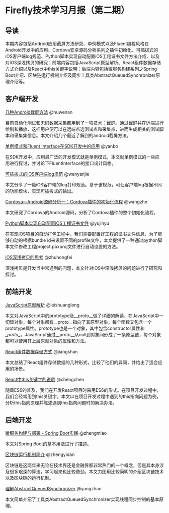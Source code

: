 # Firefly技术学习月报（第二期）

## 导读

本期内容包括Android应用截屏方法研究、单例模式以及Fluent编程风格在Android开发中的应用、Cordova安卓源码分析系列之插件初始化、可插拔式的iOS客户端log规范、Python脚本实现自动配置iOS工程证书文件方法介绍、以及对iOS深浅拷贝的研究；前端内容包括JavaScript原型解析、React组件数据存储方式介绍以及React中this关键字说明；后端内容包括微服务构建系列之Spring Boot介绍、区块链运行机制介绍及同步工具类AbstractQueuedSynchronizer原理介绍等。

## 客户端开发

[几种Android截屏方法](http://blog.csdn.net/qq309909897/article/details/52845312) @huwenan
  
  目前自动化测试和无码数据采集都用到了一项技术：截屏。通过截屏并在远端进行绘制和播放，这样用户便可以在远端点选测试点和采集点，进而生成相关的测试脚本和采集集信息。本文介绍几个最近了解到的android截屏方法。

[单例模式和Fluent Interface在SDK开发中的应用](https://github.com/yanbo200303/studynotes/blob/master/%E5%8D%95%E4%BE%8B%E6%A8%A1%E5%BC%8F%E5%92%8CFluent%20Interface%E5%9C%A8SDK%E5%BC%80%E5%8F%91%E4%B8%AD%E7%9A%84%E5%BA%94%E7%94%A8.md) @yanbo
  
  在SDK开发中，应用最广泛的开发模式就是单例模式，本文就单例模式的一些应用进行探讨，并讨论下FluentInterface的接口设计风格。

[可插拔式的iOS客户端log规范](http://www.jianshu.com/p/c22bb90a518f) @wenyanjie
  
  本文分享了一篇iOS客户端的log打印规范。基于该规范，可让客户端log根据不同的功能模块，实现可插拔式的输出。

[Cordova—Android源码分析一：Cordova插件的初始化流程](https://wangzzzz.github.io/html/cordova/cordova1.html) @wangzhe
  
  本文研究了Cordova的Android源码，分析了Cordova插件的整个初始化流程。

[Python脚本实现自动配置iOS工程证书文件](http://www.jianshu.com/p/7dc69ff347e6) @yujinyu
  
  在实现iOS项目的自动打包工程中，我们需要配置好工程的证书文件信息，为了能够自动的根据bundle id来设置不同的profile文件，本文提供了一种通过python脚本文件修改工程project.pbxproj文件进行自动设置的方法。

[iOS深浅拷贝的思考](http://www.jianshu.com/p/93a5a85640a1) @zhuhongfei
  
  深浅拷贝是开发当中常遇到的问题，本文针对iOS中深浅拷贝的问题进行了研究和探讨。

## 前端开发

[JavaScript原型解析](https://github.com/rayswim/blog/blob/master/src/JavaScript%E5%8E%9F%E5%9E%8B%E8%A7%A3%E6%9E%90.md) @leishuanglong
  
  本文对JavaScript中的prototype及\__proto\__做了详细的解读，在JavaScript中一切皆对象，每个对象都有\__proto\__指向了其原型对象，每个函数又包含一个prototype属性。prototype也是一个对象，其中包含constructor属性和\__proto\__。JavaScript通过\__proto\__从null到对象间形成了一条原型链，每个对象都可以使用其上层原型对象的属性和方法。

[React组件数据存储方式](https://github.com/gingermount/gingermount.github.io/blob/master/React%E7%BB%84%E4%BB%B6%E6%95%B0%E6%8D%AE%E5%AD%98%E5%82%A8%E6%96%B9%E5%BC%8F.md) @jiangshan
  
  本文总结了React组件存储数据的几种形式，比较了他们的异同，并给出了适合应用的场景。

[React中this关键字的说明](https://github.com/ToBeNumerOne/blog/blob/master/react%E4%B8%ADthis%E7%9A%84%E7%94%A8%E6%B3%95.md) @chengchen
  
  随着ES6的普及，我们在开发React项目时采用ES6的形式。在项目开发过程中，我们会经常用到this关键字。本文以在项目开发过程中遇到的this指向问题为例，分析this指向原理并陈述遇到this指向问题时的解决办法。

## 后端开发

[微服务构建与部署 - Spring Boot实践](http://blog.csdn.net/baofashibukezudangde/article/details/52829969) @zhengmiao
  
  本文对Spring Boot的基本用法进行了描述。

[区块链运行机制简介](http://blog.csdn.net/gloria_dandan/article/details/52844822) @zhengyidan
  
  区块链是这两年来无论在技术界还是金融界都非常热门的一个概念，但是其本身涉及很多艰深的算法，学习起来也比较费劲。本文力图用比较简明的介绍区块链技术以及区块链的运行机制。

[理解AbstractQueuedSynchronizer](https://github.com/gulfer/gulfer.github.io/blob/master/AbstractQueuedSynchronizer.md) @yangzhao
  
  本文简单介绍了工具类AbstractQueuedSynchronizer实现线程同步控制的基本原理。


